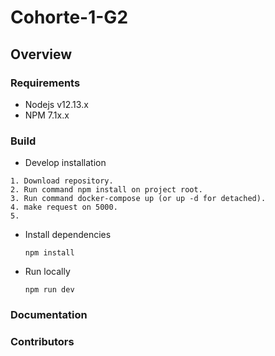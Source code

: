 # Cohorte-1-G2

## Overview

### Requirements

- Nodejs v12.13.x
- NPM 7.1x.x

### Build

- Develop installation

```
1. Download repository.
2. Run command npm install on project root.
3. Run command docker-compose up (or up -d for detached).
4. make request on 5000.
5.
```

- Install dependencies

  ```
  npm install
  ```

- Run locally

  ```
  npm run dev
  ```

### Documentation

### Contributors
